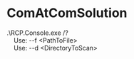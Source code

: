 # ComAtComSolution

.\RCP.Console.exe /?<br />
&nbsp;&nbsp;&nbsp;&nbsp;Use: --f \<PathToFile><br />
&nbsp;&nbsp;&nbsp;&nbsp;Use: --d \<DirectoryToScan>
